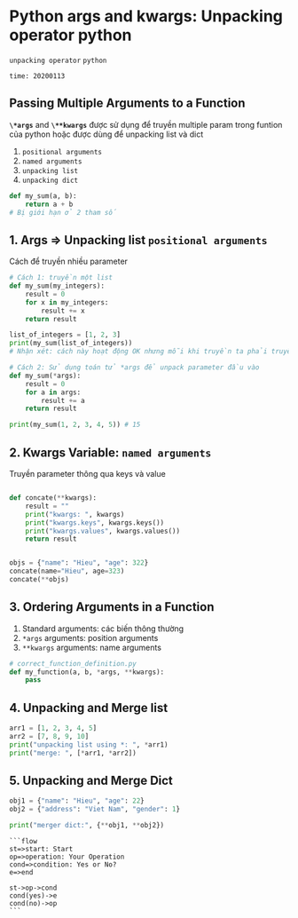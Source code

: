 # Python args and kwargs: Unpacking operator python

`unpacking operator` `python`

`time: 20200113`

## Passing Multiple Arguments to a Function

**`\*args`** and **`\**kwargs`** được sử dụng để truyền multiple param trong funtion của python hoặc được dùng để unpacking list và dict

1. `positional arguments`
2. `named arguments`
3. `unpacking list`
4. `unpacking dict`

```python
def my_sum(a, b):
    return a + b
# Bị giới hạn ở 2 tham số
```

## 1. Args => Unpacking list `positional arguments` 

Cách để truyền nhiều parameter

```python
# Cách 1: truyền một list
def my_sum(my_integers):
    result = 0
    for x in my_integers:
        result += x
    return result

list_of_integers = [1, 2, 3]
print(my_sum(list_of_integers))
# Nhận xét: cách này hoạt động OK nhưng mỗi khi truyền ta phải truyền cả 1 list, đôi khi gây ra sự bất tiện
```



```python
# Cách 2: Sử dụng toán tử *args để unpack parameter đầu vào
def my_sum(*args):
    result = 0
    for a in args:
        result += a
    return result

print(my_sum(1, 2, 3, 4, 5)) # 15
```

## 2. Kwargs Variable: `named arguments`

Truyền parameter thông qua keys và value

```python

def concate(**kwargs):
    result = ""
    print("kwargs: ", kwargs)
    print("kwargs.keys", kwargs.keys())
    print("kwargs.values", kwargs.values())
    return result


objs = {"name": "Hieu", "age": 322}
concate(name="Hieu", age=323)
concate(**objs)
```

## 3. Ordering Arguments in a Function

1. Standard arguments: các biến thông thường
2. `*args` arguments: position arguments
3. `**kwargs` arguments: name arguments

```python
# correct_function_definition.py
def my_function(a, b, *args, **kwargs):
    pass
```



## 4. Unpacking and Merge list

```python
arr1 = [1, 2, 3, 4, 5]
arr2 = [7, 8, 9, 10]
print("unpacking list using *: ", *arr1) 
print("merge: ", [*arr1, *arr2])
```



## 5. Unpacking and Merge Dict

```python
obj1 = {"name": "Hieu", "age": 22}
obj2 = {"address": "Viet Nam", "gender": 1}

print("merger dict:", {**obj1, **obj2})
```

~~~sequence
```flow
st=>start: Start
op=>operation: Your Operation
cond=>condition: Yes or No?
e=>end

st->op->cond
cond(yes)->e
cond(no)->op
```
~~~



